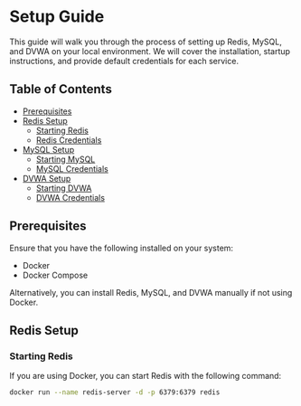 # Setup Guide

This guide will walk you through the process of setting up Redis, MySQL, and DVWA on your local environment. We will cover the installation, startup instructions, and provide default credentials for each service.

## Table of Contents

- [Prerequisites](#prerequisites)
- [Redis Setup](#redis-setup)
  - [Starting Redis](#starting-redis)
  - [Redis Credentials](#redis-credentials)
- [MySQL Setup](#mysql-setup)
  - [Starting MySQL](#starting-mysql)
  - [MySQL Credentials](#mysql-credentials)
- [DVWA Setup](#dvwa-setup)
  - [Starting DVWA](#starting-dvwa)
  - [DVWA Credentials](#dvwa-credentials)

## Prerequisites

Ensure that you have the following installed on your system:

- Docker
- Docker Compose

Alternatively, you can install Redis, MySQL, and DVWA manually if not using Docker.

## Redis Setup

### Starting Redis

If you are using Docker, you can start Redis with the following command:

```bash
docker run --name redis-server -d -p 6379:6379 redis
